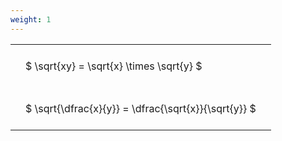 ```yaml
---
weight: 1
---
```


<style type="text/css">
#T_0774e th.col_heading {
  text-align: left;
  font-size: 1em;
}
#T_0774e td {
  text-align: left;
  font-size: 1em;
  padding: 1.5em;
}
</style>
<table id="T_0774e">
  <thead>
  </thead>
  <tbody>
    <tr>
      <td id="T_0774e_row0_col0" class="data row0 col0" >$ \sqrt{xy} = \sqrt{x} \times \sqrt{y} $</td>
    </tr>
    <tr>
      <td id="T_0774e_row1_col0" class="data row1 col0" >$ \sqrt{\dfrac{x}{y}} = \dfrac{\sqrt{x}}{\sqrt{y}} $</td>
    </tr>
  </tbody>
</table>
